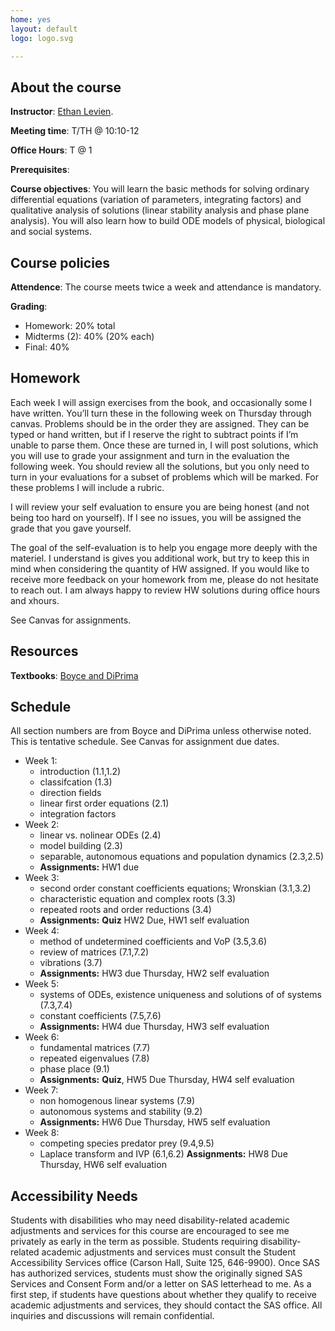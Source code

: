 ```yaml
---
home: yes
layout: default
logo: logo.svg

---
```


## About the course


 **Instructor**: <a href = "https://elevien.github.io/"> Ethan Levien</a>.

**Meeting time**: T/TH @ 10:10-12

**Office Hours**: T @ 1

 **Prerequisites**: 

 **Course objectives**: You will learn the basic methods for solving ordinary differential equations (variation of parameters, integrating factors) and qualitative analysis of solutions (linear stability analysis and phase plane analysis). You will also learn how to build ODE models of physical, biological and social systems. 



## Course policies

**Attendence**: The course meets twice a week and attendance is mandatory.

**Grading**:

* Homework: 20% total
* Midterms (2): 40% (20% each)
* Final: 40%

<!-- **Exercises**:  Your "homework" is to submit solutions to a set of exercises. I say "homework" because I plan to incorperate problem solving sessions into the lectures, giving you more time to discuss problems with myself and your peers.
You will submit you solutions to gradescope (approximately) every week before I release the solutions. Then, the following week you will self-evaluate (i.e. grade) you solutions and submit the evaluation. You should use the following point scale, which I will elaborate on in class:
<ul>
<li> 0 - no work was done, or barely any effort was made. </li>
<li> 1 - You put down partial work, but didn't put much effort in and didn't reach out if you needed help.   </li>
<li> 2 - You put in effort, but didn't get the problem exactly correct. You reached out at least once if you needed help.      </li>
<li> 3 - You got the problem correct, or made a very significant effort, including attending office hours and asking questions on slack if needed. </li>
</ul>

The # of points you get for each self-evaluations are simply the score you've given yourself plus an additional point for providing an explanation of what you did wrong. The graders will simply review your self-evaluations. -->

## Homework

Each week I will assign exercises from the book, and occasionally some I have written. You’ll turn these in the following week on Thursday through canvas. Problems should be in the order they are assigned. They can be typed or hand written, but if I reserve the right to subtract points if I’m unable to parse them.  Once these are turned in, I will post solutions, which you will use to grade your assignment and turn in the evaluation the following week. You should review all the solutions, but you only need to turn in your evaluations for a subset of problems which will be marked. For these problems I will include a rubric. 

I will review your self evaluation to ensure you are being honest (and not being too hard on yourself). If I see no issues, you will be assigned the grade that you gave yourself. 

The goal of the self-evaluation is to help you engage more deeply with the materiel. I understand is gives you additional work, but try to keep this in mind when considering the quantity of HW assigned. If you would like to receive more feedback on your homework from me, please do not hesitate to reach out. I am always happy to review HW solutions during office hours and xhours. 

See Canvas for assignments. 

## Resources

**Textbooks**: [Boyce and DiPrima](https://s2pnd-matematika.fkip.unpatti.ac.id/wp-content/uploads/2019/03/Elementary-Diffrential-Aquation-and-Boundary-Value-Problem-Boyce-DiPrima.pdf)



## Schedule

All section numbers are from Boyce and DiPrima unless otherwise noted. This is tentative schedule. See Canvas for assignment due dates. 

* Week 1: 
	- introduction (1.1,1.2)
	- classifcation (1.3)
	- direction fields 
	- linear first order equations (2.1)
	- integration factors 
* Week 2: 
	- linear vs. nolinear ODEs (2.4)
	- model building (2.3)
	- separable, autonomous equations and population dynamics  (2.3,2.5)
	- **Assignments:** HW1 due
* Week 3:
	- second order constant coefficients equations; Wronskian (3.1,3.2)
	- characteristic equation and complex roots (3.3)
	- repeated roots and order reductions (3.4) 
	-  **Assignments:** **Quiz** HW2 Due, HW1 self evaluation
* Week 4: 
	- method of undetermined coefficients and VoP (3.5,3.6) 
	- review of matrices (7.1,7.2)
	- vibrations (3.7)
	- **Assignments:** HW3 due Thursday, HW2 self evaluation
* Week 5: 
	- systems of ODEs, existence uniqueness and solutions of of systems (7.3,7.4)
	- constant coefficients (7.5,7.6)
	- **Assignments:** HW4 due Thursday, HW3 self evaluation
* Week 6:
	- fundamental matrices (7.7)
	- repeated eigenvalues (7.8)
	- phase place (9.1)
	- **Assignments:** **Quiz**, HW5 Due Thursday, HW4 self evaluation 
* Week 7:
	- non homogenous linear systems (7.9)
	- autonomous systems and stability (9.2)
	- **Assignments:** HW6 Due Thursday, HW5 self evaluation
* Week 8: 
	- competing species predator prey (9.4,9.5)
	- Laplace transform and IVP (6.1,6.2)
	**Assignments:** HW8 Due Thursday, HW6 self evaluation


<!-- ## Homework assignments

* HW1 (due 3/30)
	- Section 1.1:1,3
	- Section 1.2:7,12
	- Section 1.3:11
* HW2 (due 4/06)
* HW3 (due 4/06) 
* HW4: 
* HW5:  -->

## Accessibility Needs
<p> Students with disabilities who may need disability-related academic adjustments and services for this course are encouraged to see me privately as early in the term as possible. Students requiring disability- related academic adjustments and services must consult the Student Accessibility Services office (Carson Hall, Suite 125, 646-9900). Once SAS has authorized services, students must show the originally signed SAS Services and Consent Form and/or a letter on SAS letterhead to me. As a first step, if students have questions about whether they qualify to receive academic adjustments and services, they should contact the SAS office. All inquiries and discussions will remain confidential.  </p>
